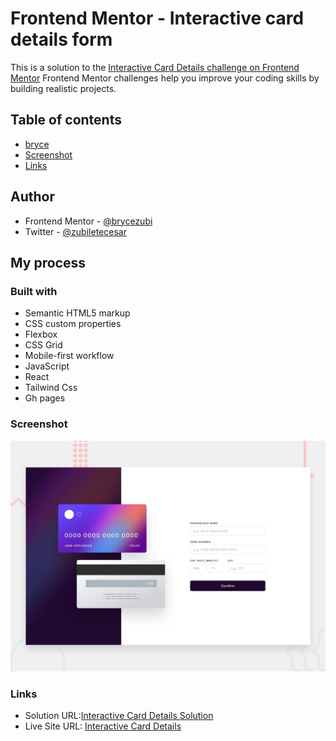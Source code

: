 # Frontend Mentor - Interactive card details form
This is a solution to the [Interactive Card Details challenge on Frontend Mentor](https://www.frontendmentor.io/challenges/interactive-card-details-form-XpS8cKZDWw/hub)
Frontend Mentor challenges help you improve your coding skills by building realistic projects. 

## Table of contents
- [bryce](#author)
- [Screenshot](#screenshot)
- [Links](#links)

## Author
- Frontend Mentor - [@brycezubi](https://www.frontendmentor.io/profile/brycezubi)
- Twitter - [@zubiletecesar](https://twitter.com/home)

## My process

### Built with

- Semantic HTML5 markup
- CSS custom properties
- Flexbox
- CSS Grid
- Mobile-first workflow
- JavaScript
- React
- Tailwind Css
- Gh pages

### Screenshot

![Design preview for the Interactive Card Details coding challenge](https://github.com/brycezubi/interactive-form-tarjet-react/blob/main/public/design/desktop-preview.jpg)

### Links

- Solution URL:[Interactive Card Details Solution](https://www.frontendmentor.io/solutions/interactive-card-details-form-wdVCJoY2t3)
- Live Site URL: [Interactive Card Details](https://brycezubi.github.io/interactive-form-tarjet-react/)
